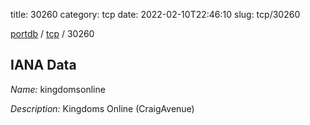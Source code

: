 title: 30260
category: tcp
date: 2022-02-10T22:46:10
slug: tcp/30260

[portdb](/) / [tcp](/category/tcp.html) / 30260


## IANA Data

_Name:_ kingdomsonline

_Description:_ Kingdoms Online (CraigAvenue)

